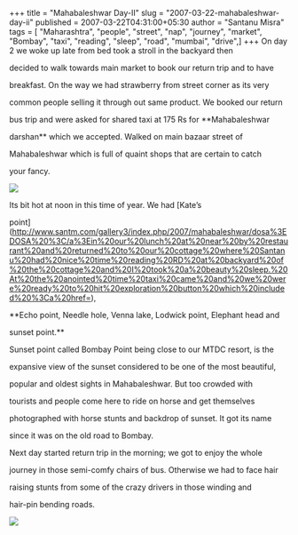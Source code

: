 +++
title = "Mahabaleshwar Day-II"
slug = "2007-03-22-mahabaleshwar-day-ii"
published = 2007-03-22T04:31:00+05:30
author = "Santanu Misra"
tags = [ "Maharashtra", "people", "street", "nap", "journey", "market", "Bombay", "taxi", "reading", "sleep", "road", "mumbai", "drive",]
+++
On day 2 we woke up late from bed took a stroll in the backyard then
decided to walk towards main market to book our return trip and to have
breakfast. On the way we had strawberry from street corner as its very
common people selling it through out same product. We booked our return
bus trip and were asked for shared taxi at 175 Rs for **Mahabaleshwar
darshan** which we accepted. Walked on main bazaar street of
Mahabaleshwar which is full of quaint shops that are certain to catch
your fancy.

  

[![](../images/2007-03-22-mahabaleshwar-day-ii-mtdc-cottage-1.jpg)](http://www.santm.com/gallery3/index.php/2007/mahabaleshwar/mtdc-cottage-1)
Its bit hot at noon in this time of year. We had [Kate’s
point](http://www.santm.com/gallery3/index.php/2007/mahabaleshwar/dosa%3EDOSA%20%3C/a%3Ein%20our%20lunch%20at%20near%20by%20restaurant%20and%20returned%20to%20our%20cottage%20where%20Santanu%20had%20nice%20time%20reading%20RD%20at%20backyard%20of%20the%20cottage%20and%20I%20took%20a%20beauty%20sleep.%20At%20the%20anointed%20time%20taxi%20came%20and%20we%20were%20ready%20to%20hit%20exploration%20button%20which%20included%20%3Ca%20href=),
**Echo point, Needle hole, Venna lake, Lodwick point, Elephant head and
sunset point.**

Sunset point called Bombay Point being close to our MTDC resort, is the
expansive view of the sunset considered to be one of the most beautiful,
popular and oldest sights in Mahabaleshwar. But too crowded with
tourists and people come here to ride on horse and get themselves
photographed with horse stunts and backdrop of sunset. It got its name
since it was on the old road to Bombay.

Next day started return trip in the morning; we got to enjoy the whole
journey in those semi-comfy chairs of bus. Otherwise we had to face hair
raising stunts from some of the crazy drivers in those winding and
hair-pin bending roads.

<a href="http://www.santm.com/gallery3/index.php/2007/mahabaleshwar/mumbai-point-end-of-day" class="snap_nopreview" title="SunsetPoint"><img src="../images/2007-03-22-mahabaleshwar-day-ii-mumbai-point-end-of-day.jpg" /></a>
